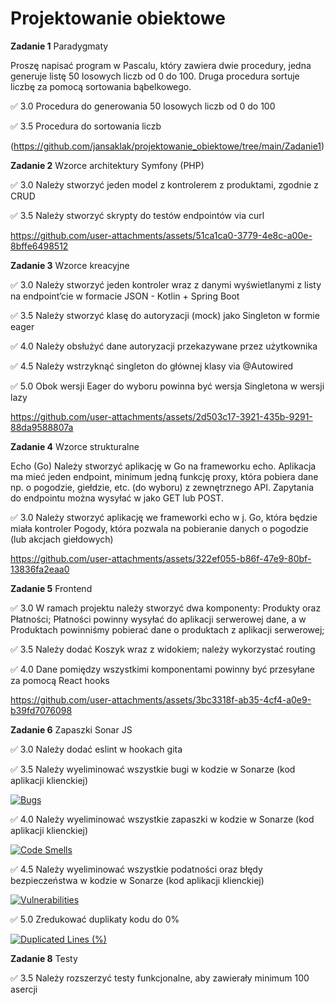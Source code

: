 # Projektowanie obiektowe
**Zadanie 1** Paradygmaty

Proszę napisać program w Pascalu, który zawiera dwie procedury, jedna
generuje listę 50 losowych liczb od 0 do 100. Druga procedura sortuje
liczbę za pomocą sortowania bąbelkowego.

:white_check_mark: 3.0 Procedura do generowania 50 losowych liczb od 0 do 100

:white_check_mark: 3.5 Procedura do sortowania liczb

(https://github.com/jansaklak/projektowanie_obiektowe/tree/main/Zadanie1)

**Zadanie 2** Wzorce architektury Symfony (PHP)

:white_check_mark: 3.0 Należy stworzyć jeden model z kontrolerem z produktami, zgodnie z CRUD

:white_check_mark: 3.5 Należy stworzyć skrypty do testów endpointów via curl

https://github.com/user-attachments/assets/51ca1ca0-3779-4e8c-a00e-8bffe6498512

**Zadanie 3** Wzorce kreacyjne

:white_check_mark: 3.0 Należy stworzyć jeden kontroler wraz z danymi wyświetlanymi z
listy na endpoint’cie w formacie JSON - Kotlin + Spring Boot

:white_check_mark: 3.5 Należy stworzyć klasę do autoryzacji (mock) jako Singleton w
formie eager

:white_check_mark: 4.0 Należy obsłużyć dane autoryzacji przekazywane przez użytkownika

:white_check_mark: 4.5 Należy wstrzyknąć singleton do głównej klasy via @Autowired

:white_check_mark: 5.0 Obok wersji Eager do wyboru powinna być wersja Singletona w wersji
lazy



https://github.com/user-attachments/assets/2d503c17-3921-435b-9291-88da9588807a



**Zadanie 4** Wzorce strukturalne

Echo (Go)
Należy stworzyć aplikację w Go na frameworku echo. Aplikacja ma mieć
jeden endpoint, minimum jedną funkcję proxy, która pobiera dane np. o
pogodzie, giełdzie, etc. (do wyboru) z zewnętrznego API. Zapytania do
endpointu można wysyłać w jako GET lub POST.

:white_check_mark: 3.0 Należy stworzyć aplikację we frameworki echo w j. Go, która będzie
miała kontroler Pogody, która pozwala na pobieranie danych o pogodzie
(lub akcjach giełdowych)

https://github.com/user-attachments/assets/322ef055-b86f-47e9-80bf-13836fa2eaa0

**Zadanie 5** Frontend

:white_check_mark: 3.0 W ramach projektu należy stworzyć dwa komponenty: Produkty oraz
Płatności; Płatności powinny wysyłać do aplikacji serwerowej dane, a w
Produktach powinniśmy pobierać dane o produktach z aplikacji
serwerowej;

:white_check_mark: 3.5 Należy dodać Koszyk wraz z widokiem; należy wykorzystać routing

:white_check_mark: 4.0 Dane pomiędzy wszystkimi komponentami powinny być przesyłane za
pomocą React hooks

https://github.com/user-attachments/assets/3bc3318f-ab35-4cf4-a0e9-b39fd7076098

**Zadanie 6** Zapaszki Sonar JS

:white_check_mark: 3.0 Należy dodać eslint w hookach gita

:white_check_mark: 3.5 Należy wyeliminować wszystkie bugi w kodzie w Sonarze (kod
aplikacji klienckiej)

[![Bugs](https://sonarcloud.io/api/project_badges/measure?project=jansaklak_ebiznes&metric=bugs)](https://sonarcloud.io/summary/new_code?id=jansaklak_ebiznes)

:white_check_mark: 4.0 Należy wyeliminować wszystkie zapaszki w kodzie w Sonarze (kod
aplikacji klienckiej)

[![Code Smells](https://sonarcloud.io/api/project_badges/measure?project=jansaklak_ebiznes&metric=code_smells)](https://sonarcloud.io/summary/new_code?id=jansaklak_ebiznes)

:white_check_mark: 4.5 Należy wyeliminować wszystkie podatności oraz błędy bezpieczeństwa
w kodzie w Sonarze (kod aplikacji klienckiej)

[![Vulnerabilities](https://sonarcloud.io/api/project_badges/measure?project=jansaklak_ebiznes&metric=vulnerabilities)](https://sonarcloud.io/summary/new_code?id=jansaklak_ebiznes)

:white_check_mark: 5.0 Zredukować duplikaty kodu do 0%

[![Duplicated Lines (%)](https://sonarcloud.io/api/project_badges/measure?project=jansaklak_ebiznes&metric=duplicated_lines_density)](https://sonarcloud.io/summary/new_code?id=jansaklak_ebiznes)


**Zadanie 8** Testy

:white_check_mark: 3.5 Należy rozszerzyć testy funkcjonalne, aby zawierały minimum 100
asercji

